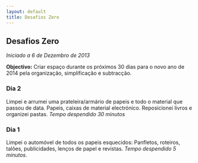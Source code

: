 ```yaml
---
layout: default
title: Desafios Zero
---
```


## Desafios Zero
*Iniciado a 6 de Dezembro de 2013* 

**Objectivo:** Criar espaço durante os próximos 30 dias para o novo ano de 2014 pela organização, simplificação e subtracção.

### Dia 2

Limpei e arrumei uma prateleira/armário de papeis e todo o material que passou de data. Papeis, caixas de material electrónico. Reposicionei livros e organizei pastas. *Tempo despendido 30 minutos*

### Dia 1

Limpei o automóvel de todos os papeis esquecidos: Panfletos, roteiros, talões, publicidades, lenços de papel e revistas. *Tempo despendido 5 minutos.* 


